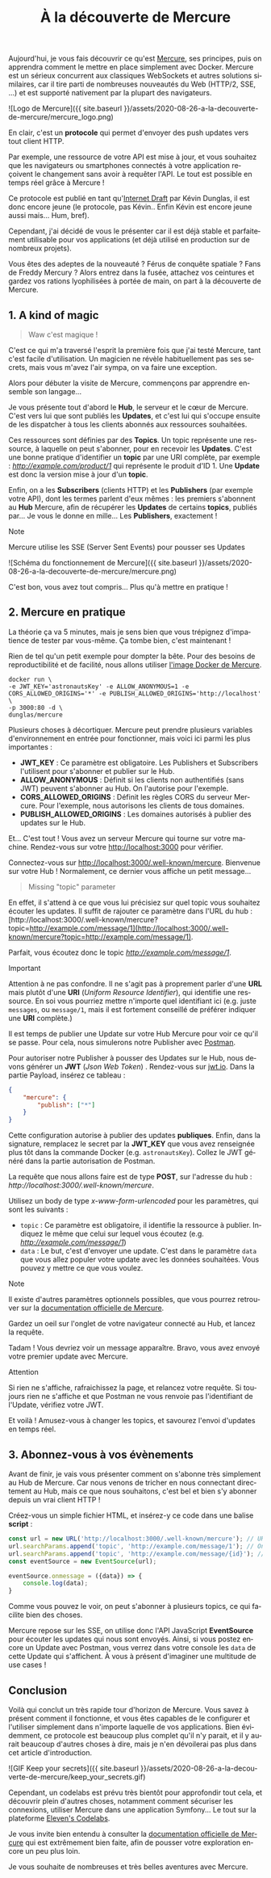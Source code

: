 ﻿---
layout: post
title: À la découverte de Mercure
excerpt: Exploration du protocole Mercure. Vous n'aurez plus peur des communications client-server en temps réel à la fin de ce voyage.
lang: fr
permalink: /a-la-decouverte-de-mercure/
authors:
    - ajacquemin
categories:
    - Mercure
tags:
    - Mercure
    -  server
    - Real-time
    - javascript
    - docker
---

Aujourd'hui, je vous fais découvrir ce qu'est [Mercure](https://mercure.rocks/), ses principes, puis on apprendra comment le mettre en place simplement avec Docker.
Mercure est un sérieux concurrent aux classiques WebSockets et autres solutions similaires, car il tire parti de nombreuses nouveautés du Web (HTTP/2, SSE, ...) et est supporté nativement par la plupart des navigateurs.

![Logo de Mercure]({{ site.baseurl }}/assets/2020-08-26-a-la-decouverte-de-mercure/mercure_logo.png)

En clair, c'est un **protocole** qui permet d'envoyer des push updates vers tout client HTTP.

Par exemple, une ressource de votre API est mise à jour, et vous souhaitez que les navigateurs ou smartphones connectés à votre application reçoivent le changement sans avoir à requêter l'API. Le tout est possible en temps réel grâce à Mercure !

Ce protocole est publié en tant qu'[Internet Draft](https://datatracker.ietf.org/doc/draft-dunglas-mercure/) par Kévin Dunglas, il est donc encore jeune (le protocole, pas Kévin.. Enfin Kévin est encore jeune aussi mais... Hum, bref).

Cependant, j'ai décidé de vous le présenter car il est déjà stable et parfaitement utilisable pour vos applications (et déjà utilisé en production sur de nombreux projets).

Vous êtes des adeptes de la nouveauté ? Férus de conquête spatiale ? Fans de Freddy Mercury ? Alors entrez dans la fusée, attachez vos ceintures et gardez vos rations lyophilisées à portée de main, on part à la découverte de Mercure.

## 1. A kind of magic
> Waw c'est magique !

C'est ce qui m'a traversé l'esprit la première fois que j'ai testé Mercure, tant c'est facile d'utilisation. Un magicien ne révèle habituellement pas ses secrets, mais vous m'avez l'air sympa, on va faire une exception.

Alors pour débuter la visite de Mercure, commençons par apprendre ensemble son langage...

Je vous présente tout d'abord le **Hub**, le serveur et le cœur de Mercure.
C'est vers lui que sont publiés les **Updates**, et c'est lui qui s'occupe ensuite de les dispatcher à tous les clients abonnés aux ressources souhaitées.

Ces ressources sont définies par des **Topics**. Un topic représente une ressource, à laquelle on peut s'abonner, pour en recevoir les **Updates**.
C'est une bonne pratique d'identifier un **topic** par une URI complète, par exemple : *http://example.com/product/1* qui représente le produit d'ID 1.
Une **Update** est donc la version mise à jour d'un **topic**.

Enfin, on a les **Subscribers** (clients HTTP) et les **Publishers** (par exemple votre API), dont les termes parlent d'eux mêmes : les premiers s'abonnent au **Hub** Mercure, afin de récupérer les **Updates** de certains **topics**, publiés par... Je vous le donne en mille... Les **Publishers**, exactement !

<div class="admonition note" markdown="1"><p class="admonition-title">Note</p>

Mercure utilise les SSE (Server Sent Events) pour pousser ses Updates

</div>

![Schéma du fonctionnement de Mercure]({{ site.baseurl }}/assets/2020-08-26-a-la-decouverte-de-mercure/mercure.png)


C'est bon, vous avez tout compris... Plus qu'à mettre en pratique !


## 2. Mercure en pratique
La théorie ça va 5 minutes, mais je sens bien que vous trépignez d'impatience de tester par vous-même. Ça tombe bien, c'est maintenant !

Rien de tel qu'un petit exemple pour dompter la bête. Pour des besoins de reproductibilité et de facilité, nous allons utiliser [l'image Docker de Mercure](https://hub.docker.com/r/dunglas/mercure).

```shell
docker run \
-e JWT_KEY='astronautsKey' -e ALLOW_ANONYMOUS=1 -e CORS_ALLOWED_ORIGINS='*' -e PUBLISH_ALLOWED_ORIGINS='http://localhost' \
-p 3000:80 -d \
dunglas/mercure
```

Plusieurs choses à décortiquer. Mercure peut prendre plusieurs variables d'environnement en entrée pour fonctionner, mais voici ici parmi les plus importantes :
-   **JWT_KEY** : Ce paramètre est obligatoire. Les Publishers et Subscribers l'utilisent pour s'abonner et publier sur le Hub.
-   **ALLOW_ANONYMOUS** : Définit si les clients non authentifiés (sans JWT) peuvent s'abonner au Hub. On l'autorise pour l'exemple.
-   **CORS_ALLOWED_ORIGINS** : Définit les règles CORS du serveur Mercure. Pour l'exemple, nous autorisons les clients de tous domaines.
-   **PUBLISH_ALLOWED_ORIGINS** : Les domaines autorisés à publier des updates sur le Hub.

Et... C'est tout ! Vous avez un serveur Mercure qui tourne sur votre machine. Rendez-vous sur votre [http://localhost:3000](http://localhost:3000) pour vérifier.


Connectez-vous sur [http://localhost:3000/.well-known/mercure](http://localhost:3000/.well-known/mercure). Bienvenue sur votre Hub ! Normalement, ce dernier vous affiche un petit message...

> Missing "topic" parameter

En effet, il s'attend à ce que vous lui précisiez sur quel topic vous souhaitez écouter les updates. Il suffit de rajouter ce paramètre dans l'URL du hub : [http://localhost:3000/.well-known/mercure?topic=http://example.com/message/1](http://localhost:3000/.well-known/mercure?topic=http://example.com/message/1).

Parfait, vous écoutez donc le topic *http://example.com/message/1*.

<div class="admonition important" markdown="1"><p class="admonition-title">Important</p>

Attention à ne pas confondre. Il ne s'agit pas à proprement parler d'une **URL** mais plutôt d'une **URI** (*Uniform Resource Identifier*), qui identifie une ressource. En soi vous pourriez mettre n'importe quel identifiant ici (e.g. juste `messages`, ou `message/1`, mais il est fortement conseillé de préférer indiquer une **URI** complète.)

</div>

Il est temps de publier une Update sur votre Hub Mercure pour voir ce qu'il se passe. Pour cela, nous simulerons notre Publisher avec [Postman](https://www.postman.com/downloads/).

Pour autoriser notre Publisher à pousser des Updates sur le Hub, nous devons générer un **JWT** (*Json Web Token*) .
Rendez-vous sur [jwt.io](https://jwt.io/).
Dans la partie Payload, insérez ce tableau :
```json
{
    "mercure": {
        "publish": ["*"]
    }
}
```
Cette configuration autorise à publier des updates **publiques**.
Enfin, dans la signature, remplacez le secret par la **JWT_KEY** que vous avez renseignée plus tôt dans la commande Docker (e.g. `astronautsKey`). Collez le JWT généré dans la partie autorisation de Postman.

La requête que nous allons faire est de type **POST**, sur l'adresse du hub : *http://localhost:3000/.well-known/mercure*.

Utilisez un body de type *x-www-form-urlencoded* pour les paramètres, qui sont les suivants :
-   `topic` : Ce paramètre est obligatoire, il identifie la ressource à publier. Indiquez le même que celui sur lequel vous écoutez (e.g. *http://example.com/message/1*)
-   `data` : Le but, c'est d'envoyer une update. C'est dans le paramètre `data` que vous allez populer votre update avec les données souhaitées. Vous pouvez y mettre ce que vous voulez.

<div class="admonition note" markdown="1"><p class="admonition-title">Note</p>

Il existe d'autres paramètres optionnels possibles, que vous pourrez retrouver sur la [documentation officielle de Mercure](https://mercure.rocks/docs).

</div>

Gardez un oeil sur l'onglet de votre navigateur connecté au Hub, et lancez la requête.

Tadam ! Vous devriez voir un message apparaître. Bravo, vous avez envoyé votre premier update avec Mercure.

<div class="admonition attention" markdown="1"><p class="admonition-title">Attention</p>

Si rien ne s'affiche, rafraichissez la page, et relancez votre requête. Si toujours rien ne s'affiche et que Postman ne vous renvoie pas l'identifiant de l'Update, vérifiez votre JWT.

</div>


Et voilà ! Amusez-vous à changer les topics, et savourez l'envoi d'updates en temps réel.

## 3. Abonnez-vous à vos évènements
Avant de finir, je vais vous présenter comment on s'abonne très simplement au Hub de Mercure. Car nous venons de tricher en nous connectant directement au Hub, mais ce que nous souhaitons, c'est bel et bien s'y abonner depuis un vrai client HTTP !

Créez-vous un simple fichier HTML, et insérez-y ce code dans une balise **script** :
```javascript
const url = new URL('http://localhost:3000/.well-known/mercure'); // URL de notre Hub Mercure
url.searchParams.append('topic', 'http://example.com/message/1'); // On ajoute les topics auxquels on souhaite s'abonner
url.searchParams.append('topic', 'http://example.com/message/{id}'); // Il est possible d'utiliser un topicSelector afin de sélectionner plusieurs topics en même temps
const eventSource = new EventSource(url);

eventSource.onmessage = ({data}) => {
    console.log(data);
}
```

Comme vous pouvez le voir, on peut s'abonner à plusieurs topics, ce qui facilite bien des choses.

Mercure repose sur les SSE, on utilise donc l'API JavaScript **EventSource** pour écouter les updates qui nous sont envoyés. Ainsi, si vous postez encore un Update avec Postman, vous verrez dans votre console les `data` de cette Update qui s'affichent. À vous à présent d'imaginer une multitude de use cases !

## Conclusion

Voilà qui conclut un très rapide tour d'horizon de Mercure.
Vous savez à présent comment il fonctionne, et vous êtes capables de le configurer et l'utiliser simplement dans n'importe laquelle de vos applications.
Bien évidemment, ce protocole est beaucoup plus complet qu'il n'y parait, et il y aurait beaucoup d'autres choses à dire, mais je n'en dévoilerai pas plus dans cet article d'introduction.

![GIF Keep your secrets]({{ site.baseurl }}/assets/2020-08-26-a-la-decouverte-de-mercure/keep_your_secrets.gif)

Cependant, un codelabs est prévu très bientôt pour approfondir tout cela, et découvrir plein d'autres choses, notamment comment sécuriser les connexions, utiliser Mercure dans une application Symfony... Le tout sur la plateforme [Eleven's Codelabs](https://codelabs.eleven-labs.com/).

Je vous invite bien entendu à consulter la [documentation officielle de Mercure](https://mercure.rocks/docs) qui est extrêmement bien faite, afin de pousser votre exploration encore un peu plus loin.

Je vous souhaite de nombreuses et très belles aventures avec Mercure.

